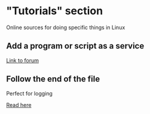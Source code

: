 # "Tutorials" section
Online sources for doing specific things in Linux

## Add a program or script as a service
[Link to forum](https://unix.stackexchange.com/questions/236084/how-do-i-create-a-service-for-a-shell-script-so-i-can-start-and-stop-it-like-a-d)

## Follow the end of the file
Perfect for logging

[Read here](https://unix.stackexchange.com/questions/18760/how-does-the-tail-commands-f-parameter-work)
